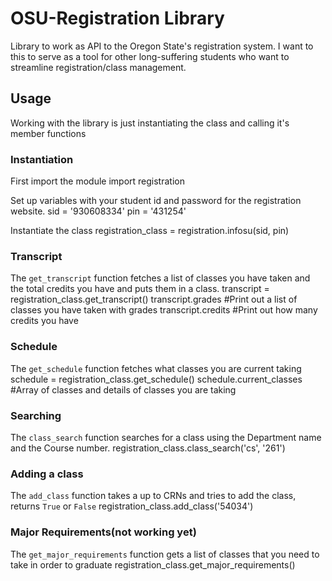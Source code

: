 OSU-Registration Library
=======================

Library to work as API to the Oregon State's registration system. I want to this to serve as a tool for other long-suffering students who want to streamline registration/class management. 

Usage
------

Working with the library is just instantiating the class and calling it's member functions

### Instantiation

First import the module
	import registration

Set up variables with your student id and password for the registration website.
	sid = '930608334'
	pin = '431254'

Instantiate the class
	registration_class = registration.infosu(sid, pin)

### Transcript
The `get_transcript` function fetches a list of classes you have taken and the total credits you have and puts them in a class.
	transcript = registration_class.get_transcript()
	transcript.grades  #Print out a list of classes you have taken with grades
	transcript.credits #Print out how many credits you have

### Schedule
The `get_schedule` function fetches what classes you are current taking 
	schedule = registration_class.get_schedule()
	schedule.current_classes #Array of classes and details of classes you are taking

### Searching
The `class_search` function searches for a class using the Department name and the Course number.
	registration_class.class_search('cs', '261')

### Adding a class
The `add_class` function takes a up to CRNs and tries to add the class, returns `True` or `False`
	registration_class.add_class('54034')

### Major Requirements(not working yet)
The `get_major_requirements` function gets a list of classes that you need to take in order to graduate
	registration_class.get_major_requirements()
